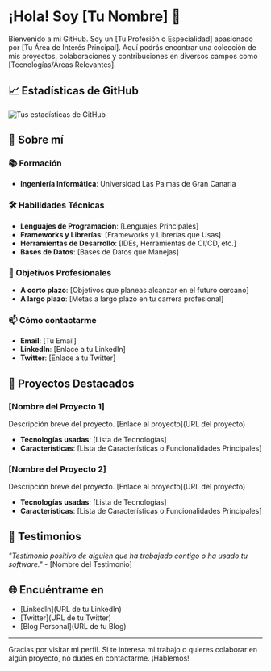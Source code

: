 # ¡Hola! Soy [Tu Nombre] 👋

Bienvenido a mi GitHub. Soy un [Tu Profesión o Especialidad] apasionado por [Tu Área de Interés Principal]. Aquí podrás encontrar una colección de mis proyectos, colaboraciones y contribuciones en diversos campos como [Tecnologías/Áreas Relevantes].

## 📈 Estadísticas de GitHub

![Tus estadísticas de GitHub](https://github-readme-stats.vercel.app/api?username=AnaSantana016&show_icons=true&theme=radical)

## 🚀 Sobre mí

### 📚 Formación

- **Ingeniería Informática**: Universidad Las Palmas de Gran Canaria

### 🛠️ Habilidades Técnicas

- **Lenguajes de Programación**: [Lenguajes Principales]
- **Frameworks y Librerías**: [Frameworks y Librerías que Usas]
- **Herramientas de Desarrollo**: [IDEs, Herramientas de CI/CD, etc.]
- **Bases de Datos**: [Bases de Datos que Manejas]

### 🎯 Objetivos Profesionales

- **A corto plazo**: [Objetivos que planeas alcanzar en el futuro cercano]
- **A largo plazo**: [Metas a largo plazo en tu carrera profesional]

### 📫 Cómo contactarme

- **Email**: [Tu Email]
- **LinkedIn**: [Enlace a tu LinkedIn]
- **Twitter**: [Enlace a tu Twitter]

## 📂 Proyectos Destacados

### [Nombre del Proyecto 1]
Descripción breve del proyecto. [Enlace al proyecto](URL del proyecto)
- **Tecnologías usadas**: [Lista de Tecnologías]
- **Características**: [Lista de Características o Funcionalidades Principales]

### [Nombre del Proyecto 2]
Descripción breve del proyecto. [Enlace al proyecto](URL del proyecto)
- **Tecnologías usadas**: [Lista de Tecnologías]
- **Características**: [Lista de Características o Funcionalidades Principales]

## 📢 Testimonios

*"Testimonio positivo de alguien que ha trabajado contigo o ha usado tu software."* - [Nombre del Testimonio]

## 🌐 Encuéntrame en

- [LinkedIn](URL de tu LinkedIn)
- [Twitter](URL de tu Twitter)
- [Blog Personal](URL de tu Blog)

---

Gracias por visitar mi perfil. Si te interesa mi trabajo o quieres colaborar en algún proyecto, no dudes en contactarme. ¡Hablemos!



  
